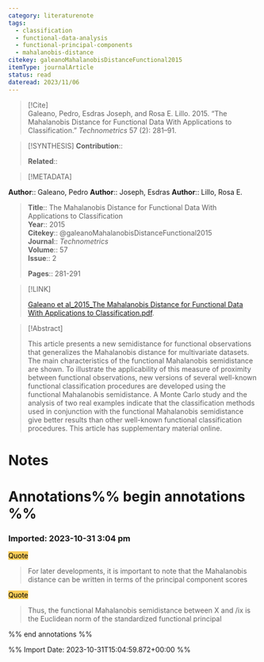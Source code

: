 ```yaml
---
category: literaturenote
tags:
  - classification
  - functional-data-analysis
  - functional-principal-components
  - mahalanobis-distance
citekey: galeanoMahalanobisDistanceFunctional2015
itemType: journalArticle
status: read
dateread: 2023/11/06
---
```


> [!Cite]  
> Galeano, Pedro, Esdras Joseph, and Rosa E. Lillo. 2015. “The Mahalanobis Distance for Functional Data With Applications to Classification.” _Technometrics_ 57 (2): 281–91.

> [!SYNTHESIS] 
>**Contribution**::
>
>**Related**:: 
>

> [!METADATA]  
>
**Author**:: Galeano, Pedro
**Author**:: Joseph, Esdras
**Author**:: Lillo, Rosa E.<br>
> **Title**:: The Mahalanobis Distance for Functional Data With Applications to Classification    
> **Year**:: 2015     
> **Citekey**:: @galeanoMahalanobisDistanceFunctional2015    
>**Journal**:: *Technometrics*    
>**Volume**:: 57    
>**Issue**:: 2     
>    
>    
>     
> **Pages**:: 281-291    
>    
>

> [!LINK] 
>
> [Galeano et al_2015_The Mahalanobis Distance for Functional Data With Applications to Classification.pdf](file:///Users/steven/Library/CloudStorage/GoogleDrive-steven.golovkine@ul.ie/My%20Drive/bibliography/Technometrics/2015/Galeano%20et%20al_2015_The%20Mahalanobis%20Distance%20for%20Functional%20Data%20With%20Applications%20to%20Classification.pdf).

>[!Abstract]
>
>This article presents a new semidistance for functional observations that generalizes the Mahalanobis distance for multivariate datasets. The main characteristics of the functional Mahalanobis semidistance are shown. To illustrate the applicability of this measure of proximity between functional observations, new versions of several well-known functional classification procedures are developed using the functional Mahalanobis semidistance. A Monte Carlo study and the analysis of two real examples indicate that the classification methods used in conjunction with the functional Mahalanobis semidistance give better results than other well-known functional classification procedures. This article has supplementary material online.
>>


# Notes<br>
# Annotations%% begin annotations %%  
 
  
  
 
 
  
### Imported: 2023-10-31 3:04 pm  
  
  
<mark style="background-color: #f9cd59">Quote</mark>  
> For later developments, it is important to note that the Mahalanobis distance can be written in terms of the principal component scores
  
<mark style="background-color: #f9cd59">Quote</mark>  
> Thus, the functional Mahalanobis semidistance between X and /ix is the Euclidean norm of the standardized functional principal
  
  
%% end annotations %%

%% Import Date: 2023-10-31T15:04:59.872+00:00 %%
